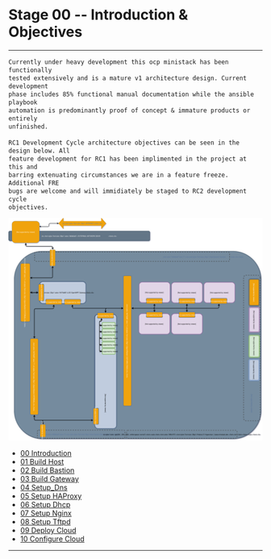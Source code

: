 # Stage 00 -- Introduction & Objectives
--------------------------------------------------------------------------------
```
Currently under heavy development this ocp ministack has been functionally
tested extensively and is a mature v1 architecture design. Current development
phase includes 85% functional manual documentation while the ansible playbook
automation is predominantly proof of concept & immature products or entirely 
unfinished.

RC1 Development Cycle architecture objectives can be seen in the design below. All
feature development for RC1 has been implimented in the project at this and
barring extenuating circumstances we are in a feature freeze. Additional FRE
bugs are welcome and will immidiately be staged to RC2 development cycle 
objectives. 
```
![CCIO_OCP MiniStack Lab_Diagram](zweb/drawio/rc1-design-goals/rc1-design-objectives.svg)

  + [00 Introduction]
  + [01 Build Host]
  + [02 Build Bastion]
  + [03 Build Gateway]
  + [04 Setup_Dns]
  + [05 Setup HAProxy]
  + [06 Setup Dhcp]
  + [07 Setup Nginx]
  + [08 Setup Tftpd]
  + [09 Deploy Cloud]
  + [10 Configure Cloud]
--------------------------------------------------------------------------------
[00 Introduction]:/00_Introduction.md
<!-- Markdown link & img dfn's -->
[Ansible Automation]:/ansible/README.md
[00 Introduction]:/00_Introduction.md
[01 Build Host]:/01_Build_Host.md
[02 Build Bastion]:/02_Build_Bastion.md
[03 Build Gateway]:/03_Build_Gateway.md
[04 Setup_Dns]:/04_Setup_DNS.md
[05 Setup HAProxy]:/05_Setup_HAProxy.md
[06 Setup Dhcp]:/06_Setup_DHCP.md
[07 Setup Nginx]:/07_Setup_Nginx.md
[08 Setup Tftpd]:/08_Setup_Tftpd.md
[09 Deploy Cloud]:/09_Deploy_Cloud.md
[10 Configure Cloud]:/10_Configure_Cloud.md
